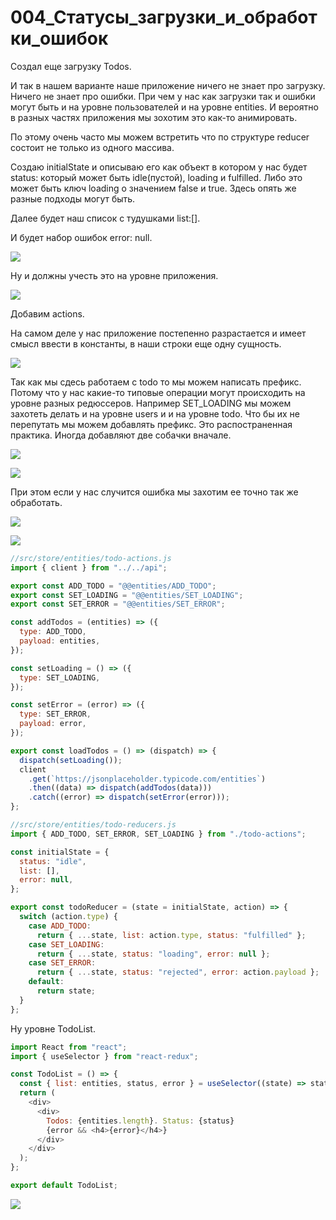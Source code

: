 # 004_Статусы_загрузки_и_обработки_ошибок

Создал еще загрузку Todos.

И так в нашем варианте наше приложение ничего не знает про загрузку. Ничего не знает про ошибки. При чем у нас как загрузки так и ошибки могут быть и на уровне пользователей и на уровне entities. И вероятно в разных частях приложения мы зохотим это как-то анимировать.

По этому очень часто мы можем встретить что по структуре reducer состоит не только из одного массива.

Создаю initialState и описываю его как объект в котором у нас будет status: который может быть idle(пустой), loading и fulfilled. Либо это может быть ключ loading о значением false и true. Здесь опять же разные подходы могут быть.

Далее будет наш список с тудушками list:[].

И будет набор ошибок error: null.

![](img/001.jpg)

Ну и должны учесть это на уровне приложения.

![](img/002.jpg)

Добавим actions.

На самом деле у нас приложение постепенно разрастается и имеет смысл ввести в константы, в наши строки еще одну сущность.

![](img/003.jpg)

Так как мы сдесь работаем с todo то мы можем написать префикс. Потому что у нас какие-то типовые операции могут происходить на уровне разных редюссеров. Например SET_LOADING мы можем захотеть делать и на уровне users и и на уровне todo. Что бы их не перепутать мы можем добавлять префикс. Это распостраненная практика. Иногда добавляют две собачки вначале.

![](img/004.jpg)

![](img/005.jpg)


При этом если у нас случится ошибка мы захотим ее точно так же обработать.

![](img/006.jpg)

![](img/007.jpg)

```js
//src/store/entities/todo-actions.js
import { client } from "../../api";

export const ADD_TODO = "@@entities/ADD_TODO";
export const SET_LOADING = "@@entities/SET_LOADING";
export const SET_ERROR = "@@entities/SET_ERROR";

const addTodos = (entities) => ({
  type: ADD_TODO,
  payload: entities,
});

const setLoading = () => ({
  type: SET_LOADING,
});

const setError = (error) => ({
  type: SET_ERROR,
  payload: error,
});

export const loadTodos = () => (dispatch) => {
  dispatch(setLoading());
  client
    .get(`https://jsonplaceholder.typicode.com/entities`)
    .then((data) => dispatch(addTodos(data)))
    .catch((error) => dispatch(setError(error)));
};

```

```js
//src/store/entities/todo-reducers.js
import { ADD_TODO, SET_ERROR, SET_LOADING } from "./todo-actions";

const initialState = {
  status: "idle",
  list: [],
  error: null,
};

export const todoReducer = (state = initialState, action) => {
  switch (action.type) {
    case ADD_TODO:
      return { ...state, list: action.type, status: "fulfilled" };
    case SET_LOADING:
      return { ...state, status: "loading", error: null };
    case SET_ERROR:
      return { ...state, status: "rejected", error: action.payload };
    default:
      return state;
  }
};

```

Ну уровне TodoList.


```js
import React from "react";
import { useSelector } from "react-redux";

const TodoList = () => {
  const { list: entities, status, error } = useSelector((state) => state.todos);
  return (
    <div>
      <div>
        Todos: {entities.length}. Status: {status}
        {error && <h4>{error}</h4>}
      </div>
    </div>
  );
};

export default TodoList;

```

![](img/008.jpg)


